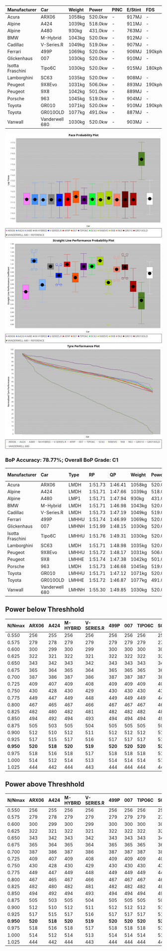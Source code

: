 | Manufacturer     | Car            | Weight | Power   | PINC    | E/Stint | FDS     |
|:-|:-|:-|:-|:-|:-|:-|
| Acura            | ARX06          | 1058kg | 520.0kw |    -    | 917MJ   |    -    |
| Alpine           | A424           | 1039kg | 518.0kw |    -    | 911MJ   |    -    |
| Alpine           | A480           | 930kg  | 431.0kw |    -    | 763MJ   |    -    |
| BMW              | M-Hybrid       | 1043kg | 520.0kw |    -    | 912MJ   |    -    |
| Cadillac         | V-Series.R     | 1049kg | 519.0kw |    -    | 907MJ   |    -    |
| Ferrari          | 499P           | 1069kg | 520.0kw |    -    | 906MJ   | 190kph  |
| Glickenhaus      | 007            | 1030kg | 520.0kw |    -    | 910MJ   |    -    |
| Isotta Fraschini | Tipo6C         | 1030kg | 520.0kw |    -    | 915MJ   | 180kph  |
| Lamborghini      | SC63           | 1035kg | 520.0kw |    -    | 908MJ   |    -    |
| Peugeot          | 9X8Evo         | 1031kg | 506.0kw |    -    | 893MJ   | 190kph  |
| Peugeot          | 9X8            | 1042kg | 501.0kw |    -    | 889MJ   |    -    |
| Porsche          | 963            | 1045kg | 519.0kw |    -    | 904MJ   |    -    |
| Toyota           | GR010          | 1071kg | 520.0kw |    -    | 910MJ   | 190kph  |
| Toyota           | GR010OLD       | 1077kg | 491.0kw |    -    | 887MJ   |    -    |
| Vanwall          | Vanderwell 680 | 1030kg | 520.0kw |    -    | 903MJ   |    -    |

![PACECHART](./IMG/AUTO.png)
![STRAIGHTLINEPERFORMANCECHART](./IMG/AUTO_sp.png)
![TYREPERFORMANCECHART](./IMG/AUTO_tw.png)

### BoP Accuracy: 78.77%; Overall BoP Grade: C1
| Manufacturer     | Car            | Type  | RP      | QP      | Weight | Power¹  | Threshhold | PINC    | Power²   | E/Stint | AVG Vmax  | FDS     | RDLC | L/Stint | BOP-Grade | Model Accuracy | Model Points | Match%  | SimDiff |
|:-|:-|:-|:-|:-|:-|:-|:-|:-|:-|:-|:-|:-|:-|:-|:-|:-|:-|:-|:-|
| Acura            | ARX06          | LMDH  | 1:51.73 | 1:46.41 | 1058kg | 520.0kw | 0.0kph     |    -    | 520.00kw |  917MJ  | 282.13kph |    -    | 1.01 | 29      | -C1       | 100.00%        | 995          | 78.94%  | #       |
| Alpine           | A424           | LMDH  | 1:51.71 | 1:47.66 | 1039kg | 518.0kw | 0.0kph     |    -    | 518.00kw |  911MJ  | 294.13kph |    -    | 1.01 | 29      | -B1       | 100.00%        | 635          | 87.76%  | #       |
| Alpine           | A480           | LMP1  | 1:51.71 | 1:47.94 |  930kg | 431.0kw | 0.0kph     |    -    | 431.00kw |  763MJ  | 283.40kph |    -    | 1.00 | 27      | -A2       | 94.90%         | 707          | 91.99%  | ±2.37s  |
| BMW              | M-Hybrid       | LMDH  | 1:51.71 | 1:46.98 | 1043kg | 520.0kw | 0.0kph     |    -    | 520.00kw |  912MJ  | 292.13kph |    -    | 1.01 | 29      | -B1       | 100.00%        | 1696         | 87.17%  | #       |
| Cadillac         | V-Series.R     | LMDH  | 1:51.73 | 1:47.19 | 1049kg | 519.0kw | 0.0kph     |    -    | 519.00kw |  907MJ  | 287.49kph |    -    | 1.01 | 29      | ~A1       | 88.64%         | 2076         | 96.26%  | ±1.99s  |
| Ferrari          | 499P           | LMHHU | 1:51.74 | 1:46.99 | 1069kg | 520.0kw | 0.0kph     |    -    | 520.00kw |  906MJ  | 291.41kph | 190kph  | 1.01 | 29      | ~A1       | 91.94%         | 2476         | 95.21%  | ±1.52s  |
| Glickenhaus      | 007            | LMHNH | 1:51.99 | 1:48.15 | 1030kg | 520.0kw | 0.0kph     |    -    | 520.00kw |  910MJ  | 288.75kph |    -    | 0.96 | 29      | ~A1       | 95.63%         | 1510         | 100.00% | ±0.86s  |
| Isotta Fraschini | Tipo6C         | LMHHU | 1:51.76 | 1:49.31 | 1030kg | 520.0kw | 0.0kph     |    -    | 520.00kw |  915MJ  | 292.94kph | 180kph  | 1.07 | 29      | +Ω1       | 100.00%        | 66           | 46.92%  | #       |
| Lamborghini      | SC63           | LMDH  | 1:51.71 | 1:48.98 | 1035kg | 520.0kw | 0.0kph     |    -    | 520.00kw |  908MJ  | 292.67kph |    -    | 1.04 | 29      | -B1       | 100.00%        | 504          | 85.93%  | #       |
| Peugeot          | 9X8Evo         | LMHHU | 1:51.72 | 1:48.17 | 1031kg | 506.0kw | 0.0kph     |    -    | 506.00kw |  893MJ  | 293.41kph | 190kph  | 1.02 | 29      | +B2       | 100.00%        | 249          | 81.52%  | #       |
| Peugeot          | 9X8            | LMHHE | 1:51.74 | 1:47.38 | 1042kg | 501.0kw | 0.0kph     |    -    | 501.00kw |  889MJ  | 283.63kph |    -    | 1.02 | 29      | -A2       | 98.33%         | 2173         | 92.05%  | ±0.54s  |
| Porsche          | 963            | LMDH  | 1:51.73 | 1:46.68 | 1045kg | 519.0kw | 0.0kph     |    -    | 519.00kw |  904MJ  | 290.53kph |    -    | 1.01 | 29      | ~A1       | 90.40%         | 5633         | 95.66%  | ±1.04s  |
| Toyota           | GR010          | LMHHU | 1:51.71 | 1:47.12 | 1071kg | 520.0kw | 0.0kph     |    -    | 520.00kw |  910MJ  | 290.11kph | 190kph  | 1.01 | 29      | -A2       | 90.11%         | 3235         | 94.70%  | ±1.02s  |
| Toyota           | GR010OLD       | LMHHE | 1:51.72 | 1:46.87 | 1077kg | 491.0kw | 0.0kph     |    -    | 491.00kw |  887MJ  | 280.19kph |    -    | 1.01 | 29      | -A2       | 99.03%         | 1536         | 91.00%  | #       |
| Vanwall          | Vanderwell 680 | LMHNH | 1:55.30 | 1:49.85 | 1030kg | 520.0kw | 0.0kph     |    -    | 520.00kw |  903MJ  | 280.24kph |    -    | 1.01 | 29      | +Ω2       | 97.68%         | 632          | -43.63% | ±0.32s  |

## Power below Threshhold
| N/Nmax    | ARX06   | A424    | M-HYBRID | V-SERIES.R | 499P    | 007     | TIPO6C  | SC63    | 9X8EVO  | 9X8     | 963     | GR010   | GR010OLD | VANDERWELL 680 | ​     | RPM      | A480    |
|:-|:-|:-|:-|:-|:-|:-|:-|:-|:-|:-|:-|:-|:-|:-|:-|:-|:-|
|  0.550    |  256    |  255    |  256     |  256       |  256    |  256    |  256    |  256    |  249    |  247    |  256    |  256    |  242     |  256           |  ​    |   --     |   -     |
|  0.575    |  279    |  278    |  279     |  279       |  279    |  279    |  279    |  279    |  272    |  270    |  279    |  279    |  264     |  279           |  ​    |   --     |   -     |
|  0.600    |  300    |  299    |  300     |  299       |  300    |  300    |  300    |  300    |  292    |  290    |  299    |  300    |  284     |  300           |  ​    |   --     |   -     |
|  0.625    |  322    |  321    |  322     |  321       |  322    |  322    |  322    |  322    |  313    |  310    |  321    |  322    |  304     |  322           |  ​    |   --     |   -     |
|  0.650    |  343    |  342    |  343     |  342       |  343    |  343    |  343    |  343    |  334    |  331    |  342    |  343    |  324     |  343           |  ​    |   --     |   -     |
|  0.675    |  365    |  364    |  365     |  364       |  365    |  365    |  365    |  365    |  355    |  352    |  364    |  365    |  345     |  365           |  ​    |   --     |   -     |
|  0.700    |  387    |  386    |  387     |  386       |  387    |  387    |  387    |  387    |  377    |  373    |  386    |  387    |  366     |  387           |  ​    |   --     |   -     |
|  0.725    |  409    |  407    |  409     |  408       |  409    |  409    |  409    |  409    |  398    |  394    |  408    |  409    |  386     |  409           |  ​    |   --     |   -     |
|  0.750    |  430    |  428    |  430     |  429       |  430    |  430    |  430    |  430    |  418    |  414    |  429    |  430    |  406     |  430           |  ​    |   --     |   -     |
|  0.775    |  449    |  447    |  449     |  448       |  449    |  449    |  449    |  449    |  437    |  433    |  448    |  449    |  424     |  449           |  ​    |  5000    |  253    |
|  0.800    |  467    |  465    |  467     |  466       |  467    |  467    |  467    |  467    |  454    |  450    |  466    |  467    |  441     |  467           |  ​    |  5500    |  299    |
|  0.825    |  482    |  480    |  482     |  481       |  482    |  482    |  482    |  482    |  469    |  465    |  481    |  482    |  455     |  482           |  ​    |  6000    |  334    |
|  0.850    |  494    |  492    |  494     |  493       |  494    |  494    |  494    |  494    |  481    |  476    |  493    |  494    |  466     |  494           |  ​    |  6500    |  377    |
|  0.875    |  505    |  503    |  505     |  504       |  505    |  505    |  505    |  505    |  491    |  486    |  504    |  505    |  476     |  505           |  ​    |  7000    |  421    |
|  0.900    |  512    |  510    |  512     |  511       |  512    |  512    |  512    |  512    |  498    |  493    |  511    |  512    |  483     |  512           |  ​    |  7500    |  432    |
|  0.925    |  517    |  515    |  517     |  516       |  517    |  517    |  517    |  517    |  503    |  498    |  516    |  517    |  488     |  517           |  ​    |  8000    |  428    |
| **0.950** | **520** | **518** | **520**  | **519**    | **520** | **520** | **520** | **520** | **506** | **501** | **519** | **520** | **491**  | **520**        | **​** | **8500** | **431** |
|  0.975    |  518    |  516    |  518     |  517       |  518    |  518    |  518    |  518    |  504    |  499    |  517    |  518    |  489     |  518           |  ​    |  9000    |  216    |
|  1.000    |  514    |  512    |  514     |  513       |  514    |  514    |  514    |  514    |  501    |  496    |  513    |  514    |  486     |  514           |  ​    |   --     |   -     |
|  1.025    |  444    |  442    |  444     |  443       |  444    |  444    |  444    |  444    |  432    |  428    |  443    |  444    |  419     |  444           |  ​    |   --     |   -     |

## Power above Threshhold
| N/Nmax    | ARX06   | A424    | M-HYBRID | V-SERIES.R | 499P    | 007     | TIPO6C  | SC63    | 9X8EVO  | 9X8     | 963     | GR010   | GR010OLD | VANDERWELL 680 | ​     | RPM      | A480    |
|:-|:-|:-|:-|:-|:-|:-|:-|:-|:-|:-|:-|:-|:-|:-|:-|:-|:-|
|  0.550    |  256    |  255    |  256     |  256       |  256    |  256    |  256    |  256    |  249    |  247    |  256    |  256    |  242     |  256           |  ​    |   --     |   -     |
|  0.575    |  279    |  278    |  279     |  279       |  279    |  279    |  279    |  279    |  272    |  270    |  279    |  279    |  264     |  279           |  ​    |   --     |   -     |
|  0.600    |  300    |  299    |  300     |  299       |  300    |  300    |  300    |  300    |  292    |  290    |  299    |  300    |  284     |  300           |  ​    |   --     |   -     |
|  0.625    |  322    |  321    |  322     |  321       |  322    |  322    |  322    |  322    |  313    |  310    |  321    |  322    |  304     |  322           |  ​    |   --     |   -     |
|  0.650    |  343    |  342    |  343     |  342       |  343    |  343    |  343    |  343    |  334    |  331    |  342    |  343    |  324     |  343           |  ​    |   --     |   -     |
|  0.675    |  365    |  364    |  365     |  364       |  365    |  365    |  365    |  365    |  355    |  352    |  364    |  365    |  345     |  365           |  ​    |   --     |   -     |
|  0.700    |  387    |  386    |  387     |  386       |  387    |  387    |  387    |  387    |  377    |  373    |  386    |  387    |  366     |  387           |  ​    |   --     |   -     |
|  0.725    |  409    |  407    |  409     |  408       |  409    |  409    |  409    |  409    |  398    |  394    |  408    |  409    |  386     |  409           |  ​    |   --     |   -     |
|  0.750    |  430    |  428    |  430     |  429       |  430    |  430    |  430    |  430    |  418    |  414    |  429    |  430    |  406     |  430           |  ​    |   --     |   -     |
|  0.775    |  449    |  447    |  449     |  448       |  449    |  449    |  449    |  449    |  437    |  433    |  448    |  449    |  424     |  449           |  ​    |  5000    |  253    |
|  0.800    |  467    |  465    |  467     |  466       |  467    |  467    |  467    |  467    |  454    |  450    |  466    |  467    |  441     |  467           |  ​    |  5500    |  299    |
|  0.825    |  482    |  480    |  482     |  481       |  482    |  482    |  482    |  482    |  469    |  465    |  481    |  482    |  455     |  482           |  ​    |  6000    |  334    |
|  0.850    |  494    |  492    |  494     |  493       |  494    |  494    |  494    |  494    |  481    |  476    |  493    |  494    |  466     |  494           |  ​    |  6500    |  377    |
|  0.875    |  505    |  503    |  505     |  504       |  505    |  505    |  505    |  505    |  491    |  486    |  504    |  505    |  476     |  505           |  ​    |  7000    |  421    |
|  0.900    |  512    |  510    |  512     |  511       |  512    |  512    |  512    |  512    |  498    |  493    |  511    |  512    |  483     |  512           |  ​    |  7500    |  432    |
|  0.925    |  517    |  515    |  517     |  516       |  517    |  517    |  517    |  517    |  503    |  498    |  516    |  517    |  488     |  517           |  ​    |  8000    |  428    |
| **0.950** | **520** | **518** | **520**  | **519**    | **520** | **520** | **520** | **520** | **506** | **501** | **519** | **520** | **491**  | **520**        | **​** | **8500** | **431** |
|  0.975    |  518    |  516    |  518     |  517       |  518    |  518    |  518    |  518    |  504    |  499    |  517    |  518    |  489     |  518           |  ​    |  9000    |  216    |
|  1.000    |  514    |  512    |  514     |  513       |  514    |  514    |  514    |  514    |  501    |  496    |  513    |  514    |  486     |  514           |  ​    |   --     |   -     |
|  1.025    |  444    |  442    |  444     |  443       |  444    |  444    |  444    |  444    |  432    |  428    |  443    |  444    |  419     |  444           |  ​    |   --     |   -     |
